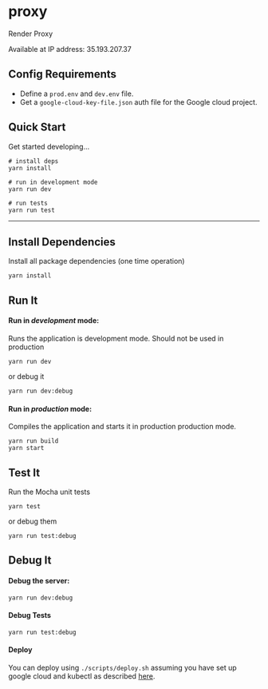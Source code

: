 # proxy

Render Proxy

Available at
IP address: 35.193.207.37

## Config Requirements

- Define a `prod.env` and `dev.env` file.
- Get a `google-cloud-key-file.json` auth file for the Google cloud project.

## Quick Start

Get started developing...

```shell
# install deps
yarn install

# run in development mode
yarn run dev

# run tests
yarn run test
```

---

## Install Dependencies

Install all package dependencies (one time operation)

```shell
yarn install
```

## Run It

#### Run in _development_ mode:

Runs the application is development mode. Should not be used in production

```shell
yarn run dev
```

or debug it

```shell
yarn run dev:debug
```

#### Run in _production_ mode:

Compiles the application and starts it in production production mode.

```shell
yarn run build
yarn start
```

## Test It

Run the Mocha unit tests

```shell
yarn test
```

or debug them

```shell
yarn run test:debug
```

## Debug It

#### Debug the server:

```
yarn run dev:debug
```

#### Debug Tests

```
yarn run test:debug
```

#### Deploy

You can deploy using `./scripts/deploy.sh` assuming you have set up google cloud and kubectl as described [here](../README.md).
